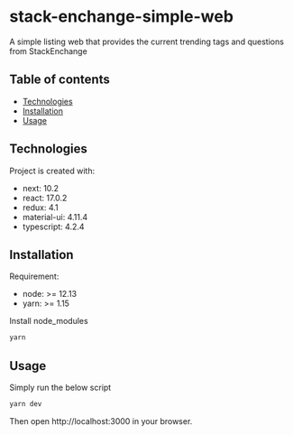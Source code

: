 # stack-enchange-simple-web

A simple listing web that provides the current trending tags and questions from StackEnchange

## Table of contents

- [Technologies](#technologies)
- [Installation](#installation)
- [Usage](#usage)

## Technologies

Project is created with:

- next: 10.2
- react: 17.0.2
- redux: 4.1
- material-ui: 4.11.4
- typescript: 4.2.4

## Installation

Requirement:

- node: >= 12.13
- yarn: >= 1.15

Install node_modules

```bash
yarn
```

## Usage

Simply run the below script

```bash
yarn dev
```

Then open http://localhost:3000 in your browser.
